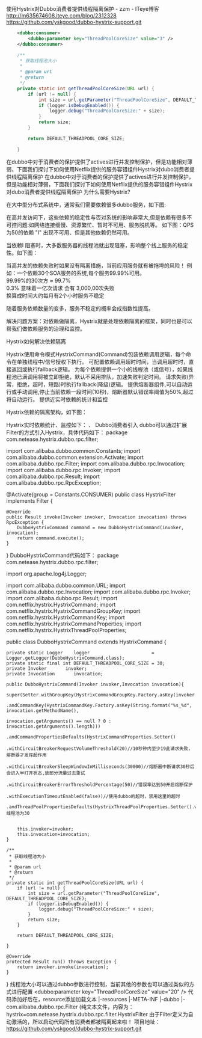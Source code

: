 使用Hystrix对Dubbo消费者提供线程隔离保护 - zzm - ITeye博客 
http://m635674608.iteye.com/blog/2312328
https://github.com/yskgood/dubbo-hystrix-support.git



```xml
	<dubbo:consumer>
		<dubbo:parameter key="ThreadPoolCoreSize" value="3" />
	</dubbo:consumer>
```

```java
    /**
     * 获取线程池大小
     * 
     * @param url
     * @return
     */
    private static int getThreadPoolCoreSize(URL url) {
        if (url != null) {
            int size = url.getParameter("ThreadPoolCoreSize", DEFAULT_THREADPOOL_CORE_SIZE);
            if (logger.isDebugEnabled()) {
                logger.debug("ThreadPoolCoreSize:" + size);
            }
            return size;
        }

        return DEFAULT_THREADPOOL_CORE_SIZE;

    }
```

在dubbo中对于消费者的保护提供了actives进行并发控制保护，但是功能相对薄弱，下面我们探讨下如何使用Netflix提供的服务容错组件Hystrix对dubo消费者提供线程隔离保护
在dubbo中对于消费者的保护提供了actives进行并发控制保护，但是功能相对薄弱，下面我们探讨下如何使用Netflix提供的服务容错组件Hystrix对dubo消费者提供线程隔离保护
为什么需要Hystrix?

在大中型分布式系统中，通常我们需要依赖很多dubbo服务，如下图:

在高并发访问下，这些依赖的稳定性与否对系统的影响非常大,但是依赖有很多不可控问题:如网络连接缓慢、资源繁忙、暂时不可用、服务脱机等。
如下图：QPS为50的依赖 "I" 出现不可用、但是其他依赖仍然可用。

当依赖I 阻塞时，大多数服务器的线程池就出现阻塞，影响整个线上服务的稳定性。如下图：

当高并发的依赖失败时如果没有隔离措施，当前应用服务就有被拖垮的风险！
例如：一个依赖30个SOA服务的系统,每个服务99.99%可用。  
99.99%的30次方 ≈ 99.7%  
0.3% 意味着一亿次请求 会有 3,000,00次失败  
换算成时间大约每月有2个小时服务不稳定
 
随着服务依赖数量的变多，服务不稳定的概率会成指数性提高。
 
解决问题方案：对依赖做隔离，Hystrix就是处理依赖隔离的框架，同时也是可以帮我们做依赖服务的治理和监控。
 
Hystrix如何解决依赖隔离
 
Hystrix使用命令模式HystrixCommand(Command)包装依赖调用逻辑，每个命令在单独线程中/信号授权下执行。
可配置依赖调用超时时间，当调用超时时，直接返回或执行fallback逻辑。
为每个依赖提供一个小的线程池（或信号），如果线程池已满调用将被立即拒绝，默认不采用排队，加速失败判定时间。
请求失败(异常，拒绝，超时，短路)时执行fallback(降级)逻辑。
提供熔断器组件,可以自动运行或手动调用,停止当前依赖一段时间(10秒)，熔断器默认错误率阈值为50%,超过将自动运行。
提供近实时依赖的统计和监控
 
 
Hystrix依赖的隔离架构，如下图：

Hystrix实时依赖统计、监控如下：
、
Dubbo消费者引入
dubbo可以通过扩展Filter的方式引入Hystrix，具体代码如下：
package com.netease.hystrix.dubbo.rpc.filter;

import com.alibaba.dubbo.common.Constants;
import com.alibaba.dubbo.common.extension.Activate;
import com.alibaba.dubbo.rpc.Filter;
import com.alibaba.dubbo.rpc.Invocation;
import com.alibaba.dubbo.rpc.Invoker;
import com.alibaba.dubbo.rpc.Result;
import com.alibaba.dubbo.rpc.RpcException;

@Activate(group = Constants.CONSUMER)
public class HystrixFilter implements Filter {

    @Override
    public Result invoke(Invoker invoker, Invocation invocation) throws RpcException {
        DubboHystrixCommand command = new DubboHystrixCommand(invoker, invocation);
        return command.execute();
    }

}
DubboHystrixCommand代码如下：
package com.netease.hystrix.dubbo.rpc.filter;

import org.apache.log4j.Logger;

import com.alibaba.dubbo.common.URL;
import com.alibaba.dubbo.rpc.Invocation;
import com.alibaba.dubbo.rpc.Invoker;
import com.alibaba.dubbo.rpc.Result;
import com.netflix.hystrix.HystrixCommand;
import com.netflix.hystrix.HystrixCommandGroupKey;
import com.netflix.hystrix.HystrixCommandKey;
import com.netflix.hystrix.HystrixCommandProperties;
import com.netflix.hystrix.HystrixThreadPoolProperties;

public class DubboHystrixCommand extends HystrixCommand {

    private static Logger    logger                       = Logger.getLogger(DubboHystrixCommand.class);
    private static final int DEFAULT_THREADPOOL_CORE_SIZE = 30;
    private Invoker       invoker;
    private Invocation       invocation;
    
    public DubboHystrixCommand(Invoker invoker,Invocation invocation){
        super(Setter.withGroupKey(HystrixCommandGroupKey.Factory.asKey(invoker.getInterface().getName()))
                    .andCommandKey(HystrixCommandKey.Factory.asKey(String.format("%s_%d", invocation.getMethodName(),
                                                                                 invocation.getArguments() == null ? 0 : invocation.getArguments().length)))
              .andCommandPropertiesDefaults(HystrixCommandProperties.Setter()
                                            .withCircuitBreakerRequestVolumeThreshold(20)//10秒钟内至少19此请求失败，熔断器才发挥起作用
                                            .withCircuitBreakerSleepWindowInMilliseconds(30000)//熔断器中断请求30秒后会进入半打开状态,放部分流量过去重试
                                            .withCircuitBreakerErrorThresholdPercentage(50)//错误率达到50开启熔断保护
                                            .withExecutionTimeoutEnabled(false))//使用dubbo的超时，禁用这里的超时
              .andThreadPoolPropertiesDefaults(HystrixThreadPoolProperties.Setter().withCoreSize(getThreadPoolCoreSize(invoker.getUrl()))));//线程池为30
       
        
        this.invoker=invoker;
        this.invocation=invocation;
    }
    
    /**
     * 获取线程池大小
     * 
     * @param url
     * @return
     */
    private static int getThreadPoolCoreSize(URL url) {
        if (url != null) {
            int size = url.getParameter("ThreadPoolCoreSize", DEFAULT_THREADPOOL_CORE_SIZE);
            if (logger.isDebugEnabled()) {
                logger.debug("ThreadPoolCoreSize:" + size);
            }
            return size;
        }

        return DEFAULT_THREADPOOL_CORE_SIZE;

    }

    @Override
    protected Result run() throws Exception {
        return invoker.invoke(invocation);
    }
}
线程池大小可以通过dubbo参数进行控制，当前其他的参数也可以通过类似的方式进行配置
<dubbo:parameter key="ThreadPoolCoreSize" value="20" />
代码添加好后在，resource添加加载文本
|-resources
        |-META-INF
            |-dubbo
                |-com.alibaba.dubbo.rpc.Filter (纯文本文件，内容为：hystrix=com.netease.hystrix.dubbo.rpc.filter.HystrixFilter
由于Filter定义为自动激活的，所以启动代码所有消费者都被隔离起来啦！
项目地址：https://github.com/yskgood/dubbo-hystrix-support.git